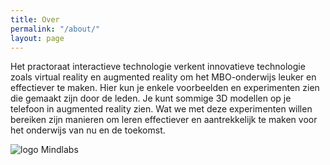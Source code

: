 ```yaml
---
title: Over
permalink: "/about/"
layout: page
---
```


Het practoraat interactieve technologie verkent innovatieve technologie zoals virtual reality en augmented reality om het MBO-onderwijs leuker en effectiever te maken. Hier kun je enkele voorbeelden en experimenten zien die gemaakt zijn door de leden. Je kunt sommige 3D modellen op je telefoon in augmented reality zien. Wat we met deze experimenten willen bereiken zijn manieren om leren effectiever en aantrekkelijk te maken voor het onderwijs van nu en de toekomst.

![logo Mindlabs](/uploads/logoMindLabs.svg)